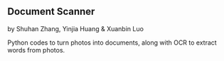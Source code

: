 ## Document Scanner
by
Shuhan Zhang, Yinjia Huang & Xuanbin Luo

Python codes to turn photos into documents, along with OCR to extract words from photos. 